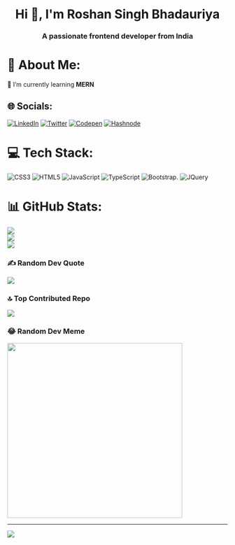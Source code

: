 <h1 align="center">Hi 👋, I'm Roshan Singh Bhadauriya</h1>
<h3 align="center">A passionate frontend developer from India</h3>

# 💫 About Me:
🌱 I’m currently learning **MERN**


## 🌐 Socials:
[![LinkedIn](https://img.shields.io/badge/LinkedIn-%230077B5.svg?logo=linkedin&logoColor=white)](https://linkedin.com/in/roshan-singh-bhadauriya-943884212) [![Twitter](https://img.shields.io/badge/Twitter-%231DA1F2.svg?logo=Twitter&logoColor=white)](https://twitter.com/Roshan_twi) [![Codepen](https://img.shields.io/badge/Codepen-000000?style=for-the-badge&logo=codepen&logoColor=white)](https://codepen.io/Roshanbhadauriya) [![Hashnode](https://img.shields.io/badge/Hashnode-000000?style=for-the-badge&logo=hashnode&logoColor=blue)](https://hashnode.com/@RoshanSingh) 

# 💻 Tech Stack:
![CSS3](https://img.shields.io/badge/css3-%231572B6.svg?style=for-the-badge&logo=css3&logoColor=white) ![HTML5](https://img.shields.io/badge/html5-%23E34F26.svg?style=for-the-badge&logo=html5&logoColor=white) ![JavaScript](https://img.shields.io/badge/javascript-%23323330.svg?style=for-the-badge&logo=javascript&logoColor=%23F7DF1E) ![TypeScript](https://img.shields.io/badge/typescript-%23007ACC.svg?style=for-the-badge&logo=typescript&logoColor=white) ![Bootstrap](https://img.shields.io/badge/bootstrap-685EA9?style=for-the-badge&logo=bootstrap&logoColor=white). ![JQuery](https://img.shields.io/badge/jquery-0078D4?style=for-the-badge&logo=jquery&logoColor=white)
# 📊 GitHub Stats:
![](https://github-readme-stats.vercel.app/api?username=Roshanbhadauriya&theme=dark&hide_border=false&include_all_commits=false&count_private=false)<br/>
![](https://github-readme-streak-stats.herokuapp.com/?user=Roshanbhadauriya&theme=dark&hide_border=false)<br/>
![](https://github-readme-stats.vercel.app/api/top-langs/?username=Roshanbhadauriya&theme=dark&hide_border=false&include_all_commits=false&count_private=false&layout=compact)

### ✍️ Random Dev Quote
![](https://quotes-github-readme.vercel.app/api?type=horizontal&theme=radical)

### 🔝 Top Contributed Repo
![](https://github-contributor-stats.vercel.app/api?username=Roshanbhadauriya&limit=5&theme=dark&combine_all_yearly_contributions=true)

### 😂 Random Dev Meme
<img src='https://randommeme-five.vercel.app/' style="height: 400px;"/>

---
[![](https://visitcount.itsvg.in/api?id=Roshanbhadauriya&icon=0&color=0)](https://visitcount.itsvg.in)

<!-- Proudly created with GPRM ( https://gprm.itsvg.in ) -->
